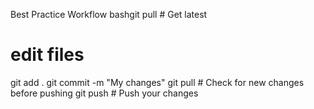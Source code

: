 Best Practice Workflow
bashgit pull          # Get latest
# edit files
git add .
git commit -m "My changes"
git pull          # Check for new changes before pushing
git push          # Push your changes
